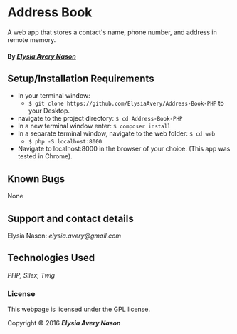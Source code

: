 # Address Book
A web app that stores a contact's name, phone number, and address in remote memory.

#### By _[**Elysia Avery Nason**](https://github.com/elysiaavery)_

## Setup/Installation Requirements

* In your terminal window:
  * `$ git clone https://github.com/ElysiaAvery/Address-Book-PHP` to your Desktop.
* navigate to the project directory: `$ cd Address-Book-PHP`
* In a new terminal window enter: `$ composer install`
* In a separate terminal window, navigate to the web folder: `$ cd web`
  * `$ php -S localhost:8000`
* Navigate to localhost:8000 in the browser of your choice. (This app was tested in Chrome).

## Known Bugs

None

## Support and contact details

Elysia Nason: _elysia.avery@gmail.com_

## Technologies Used

_PHP,
Silex,
Twig_

### License

This webpage is licensed under the GPL license.

Copyright &copy; 2016 **_Elysia Avery Nason_**
